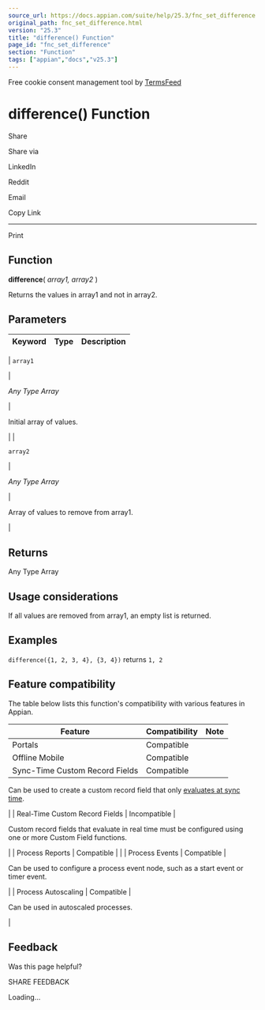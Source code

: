 ```yaml
---
source_url: https://docs.appian.com/suite/help/25.3/fnc_set_difference.html
original_path: fnc_set_difference.html
version: "25.3"
title: "difference() Function"
page_id: "fnc_set_difference"
section: "Function"
tags: ["appian","docs","v25.3"]
---
```



Free cookie consent management tool by [TermsFeed](https://www.termsfeed.com/)

# difference() Function

Share

Share via

LinkedIn

Reddit

Email

Copy Link

* * *

Print

## Function

**difference**( _array1, array2_ )

Returns the values in array1 and not in array2.

## Parameters

| Keyword | Type | Description |
| --- | --- | --- |
|
`array1`

 |

_Any Type Array_

 |

Initial array of values.

 |
|

`array2`

 |

_Any Type Array_

 |

Array of values to remove from array1.

 |

## Returns

Any Type Array

## Usage considerations

If all values are removed from array1, an empty list is returned.

## Examples

`difference({1, 2, 3, 4}, {3, 4})` returns `1, 2`

## Feature compatibility

The table below lists this function's compatibility with various features in Appian.

| Feature | Compatibility | Note |
| --- | --- | --- |
| Portals | Compatible |  |
| Offline Mobile | Compatible |  |
| Sync-Time Custom Record Fields | Compatible |
Can be used to create a custom record field that only [evaluates at sync time](custom-record-fields.html#prodlink-sync-time-evaluations).

 |
| Real-Time Custom Record Fields | Incompatible |

Custom record fields that evaluate in real time must be configured using one or more Custom Field functions.

 |
| Process Reports | Compatible |  |
| Process Events | Compatible |

Can be used to configure a process event node, such as a start event or timer event.

 |
| Process Autoscaling | Compatible |

Can be used in autoscaled processes.

 |

## Feedback

Was this page helpful?

SHARE FEEDBACK

Loading...